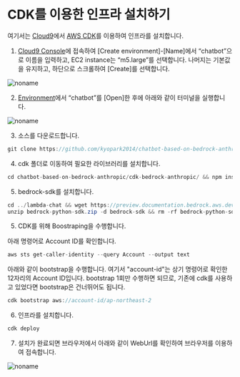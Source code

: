 # CDK를 이용한 인프라 설치하기

여기서는 [Cloud9](https://aws.amazon.com/ko/cloud9/)에서 [AWS CDK](https://aws.amazon.com/ko/cdk/)를 이용하여 인프라를 설치합니다.

1) [Cloud9 Console](https://ap-northeast-2.console.aws.amazon.com/cloud9control/home?region=ap-northeast-2#/create)에 접속하여 [Create environment]-[Name]에서 “chatbot”으로 이름을 입력하고, EC2 instance는 “m5.large”를 선택합니다. 나머지는 기본값을 유지하고, 하단으로 스크롤하여 [Create]를 선택합니다.

![noname](https://github.com/kyopark2014/chatbot-based-on-Falcon-FM/assets/52392004/7c20d80c-52fc-4d18-b673-bd85e2660850)

2) [Environment](https://ap-northeast-2.console.aws.amazon.com/cloud9control/home?region=ap-northeast-2#/)에서 “chatbot”를 [Open]한 후에 아래와 같이 터미널을 실행합니다.

![noname](https://github.com/kyopark2014/chatbot-based-on-Falcon-FM/assets/52392004/b7d0c3c0-3e94-4126-b28d-d269d2635239)

3) 소스를 다운로드합니다.

```java
git clone https://github.com/kyopark2014/chatbot-based-on-bedrock-anthropic
```

4) cdk 폴더로 이동하여 필요한 라이브러리를 설치합니다.

```java
cd chatbot-based-on-bedrock-anthropic/cdk-bedrock-anthropic/ && npm install
```

5) bedrock-sdk를 설치합니다.

```java
cd ../lambda-chat && wget https://preview.documentation.bedrock.aws.dev/Documentation/SDK/bedrock-python-sdk.zip
unzip bedrock-python-sdk.zip -d bedrock-sdk && rm -rf bedrock-python-sdk.zip
```

5) CDK를 위해 Boostraping을 수행합니다.

아래 명령어로 Account ID를 확인합니다.

```java
aws sts get-caller-identity --query Account --output text
```

아래와 같이 bootstrap을 수행합니다. 여기서 "account-id"는 상기 명령어로 확인한 12자리의 Account ID입니다. bootstrap 1회만 수행하면 되므로, 기존에 cdk를 사용하고 있었다면 bootstrap은 건너뛰어도 됩니다.

```java
cdk bootstrap aws://account-id/ap-northeast-2
```

6) 인프라를 설치합니다.

```java
cdk deploy
```

7) 설치가 완료되면 브라우저에서 아래와 같이 WebUrl를 확인하여 브라우저를 이용하여 접속합니다.


![noname](https://github.com/kyopark2014/chatbot-based-on-Falcon-FM/assets/52392004/dfc27dcd-3d46-4471-bcaf-04f0f709b4d3)
